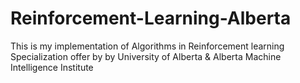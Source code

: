 # Reinforcement-Learning-Alberta
This is my implementation of Algorithms in Reinforcement learning Specialization offer by by University of Alberta &amp; Alberta Machine Intelligence Institute
